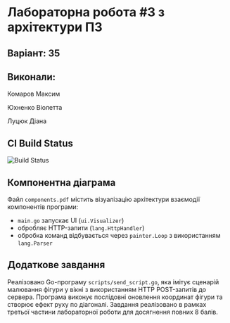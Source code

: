 # Лабораторна робота #3 з архітектури ПЗ

## Варіант: 35

## Виконали:

Комаров Максим

Юхненко Віолетта

Луцюк Діана

## CI Build Status

![Build Status](https://github.com/ProMKQ/kpi-lab2/actions/workflows/build.yml/badge.svg)

## Компонентна діаграма

Файл `components.pdf` містить візуалізацію архітектури взаємодії компонентів програми:
- `main.go` запускає UI (`ui.Visualizer`)
- обробляє HTTP-запити (`lang.HttpHandler`)
- обробка команд відбувається через `painter.Loop` з використанням `lang.Parser`


## Додаткове завдання

Реалізовано Go-програму `scripts/send_script.go`, яка імітує сценарій малювання фігури у вікні з використанням HTTP POST-запитів до сервера. Програма виконує послідовні оновлення координат фігури та створює ефект руху по діагоналі. Завдання реалізовано в рамках третьої частини лабораторної роботи для досягнення повних 8 балів.

